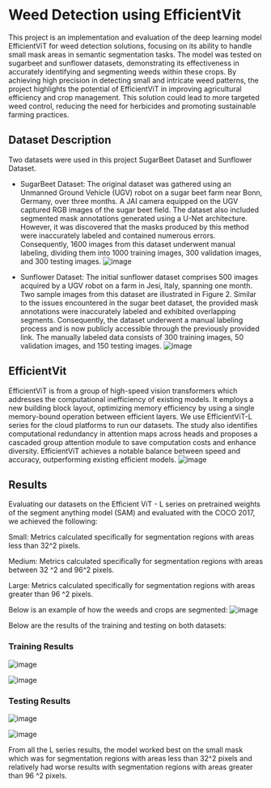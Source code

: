 # Weed Detection using EfficientVit
This project is an implementation and evaluation of the deep learning model EfficientViT for weed detection solutions, focusing on its ability to handle small mask areas in semantic segmentation tasks. The model was tested on sugarbeet and sunflower datasets, demonstrating its effectiveness in accurately identifying and segmenting weeds within these crops. By achieving high precision in detecting small and intricate weed patterns, the project highlights the potential of EfficientViT in improving agricultural efficiency and crop management. This solution could lead to more targeted weed control, reducing the need for herbicides and promoting sustainable farming practices.

## Dataset Description
Two datasets were used in this project SugarBeet Dataset and Sunflower Dataset.
- SugarBeet Dataset:
The original dataset was gathered using an Unmanned Ground Vehicle (UGV) robot on a sugar beet farm near Bonn, Germany, over three months. A JAI camera equipped on the UGV captured RGB images of the sugar beet field. The dataset also included segmented mask annotations generated using a U-Net architecture. However, it was discovered that the masks produced by this method were inaccurately labeled and contained numerous errors. Consequently, 1600 images from this dataset underwent manual labeling, dividing them into 1000 training images, 300 validation images, and 300 testing images.
![image](https://github.com/raaedmunshi/project_repo/assets/124057630/3400f3fc-5de6-4a2e-915a-7991f93d007d)

- Sunflower Dataset:
The initial sunflower dataset comprises 500 images acquired by a UGV robot on a farm in Jesi, Italy, spanning one month. Two sample images from this dataset are illustrated in Figure 2. Similar to the issues encountered in the sugar beet dataset, the provided mask annotations were inaccurately labeled and exhibited overlapping segments. Consequently, the dataset underwent a manual labeling process and is now publicly accessible through the previously provided link. The manually labeled data consists of 300 training images, 50 validation images, and 150 testing images.
![image](https://github.com/raaedmunshi/project_repo/assets/124057630/10825744-e6e8-43db-adf4-741b6ba95523)

## EfficientVit
EfficientViT is from a group of high-speed vision transformers which addresses the computational inefficiency of existing models. It employs a new building block layout, optimizing memory efficiency by using a single memory-bound operation between efficient layers.  We use EfficientViT-L series for the cloud platforms to run our datasets. The study also identifies computational redundancy in attention maps across heads and proposes a cascaded group attention module to save computation costs and enhance diversity. EfficientViT achieves a notable balance between speed and accuracy, outperforming existing efficient models.
![image](https://github.com/raaedmunshi/project_repo/assets/124057630/fbe94d04-42bf-49cf-922f-b265caa57cfe)

## Results
Evaluating our datasets on the Efficient ViT - L series on pretrained weights of the segment anything model (SAM) and evaluated with the COCO 2017, we achieved the following:

Small: Metrics calculated specifically for segmentation regions with areas less than 
32^2 pixels.

Medium: Metrics calculated specifically for segmentation regions with areas between
32 ^2 and 96^2 pixels.

Large: Metrics calculated specifically for segmentation regions with areas greater than 
96 ^2 pixels.

Below is an example of how the weeds and crops are segmented:
![image](https://github.com/raaedmunshi/project_repo/assets/124057630/8d581861-0a23-4a61-b491-68679a109f46)

Below are the results of the training and testing on both datasets:
### Training Results
![image](https://github.com/raaedmunshi/project_repo/assets/124057630/57fb7e40-17c5-487d-aece-aa14aea2f0a3)

![image](https://github.com/raaedmunshi/project_repo/assets/124057630/3528faf6-a1e2-4d15-87fd-af18a0e35eff)

### Testing Results
![image](https://github.com/raaedmunshi/project_repo/assets/124057630/8be63d9d-8d14-45fb-8532-3fa48ba519dd)


![image](https://github.com/raaedmunshi/project_repo/assets/124057630/934d454b-c7e0-4c03-9cb6-746b34994482)

From all the L series results, the model worked best on the small mask which was for segmentation regions with areas less than 32^2 pixels and relatively had worse results with segmentation regions with areas greater than 96 ^2 pixels.



